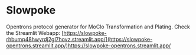 # Slowpoke
Opentrons protocol generator for MoClo Transformation and Plating. Check the Streamlit Webapp: [https://slowpoke-rhbump48hwyrdj2gl7hovz.streamlit.app/](https://slowpoke-opentrons.streamlit.app/)https://slowpoke-opentrons.streamlit.app/
